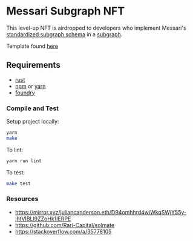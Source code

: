 # Messari Subgraph NFT

This level-up NFT is airdropped to developers who implement Messari's [standardized subgraph schema](https://github.com/messari/subgraphs) in a [subgraph](https://thegraph.com/explorer).

Template found [here](https://github.com/abigger87/femplate)

## Requirements

- [rust](https://www.rust-lang.org/)
- [npm](https://www.npmjs.com/) or [yarn](https://yarnpkg.com/)
- [foundry](https://github.com/abigger87/femplate#first-time-with-forgefoundry)

### Compile and Test

Setup project locally:

```bash
yarn
make
```

To lint:
```bash
yarn run lint
```

To test:
```bash
make test
```

### Resources

- https://mirror.xyz/juliancanderson.eth/D94omhhrd4wiWkqSWjY55y-jhtVIBLl9ZZoHk1IERPE
- https://github.com/Rari-Capital/solmate
- https://stackoverflow.com/a/35778105

